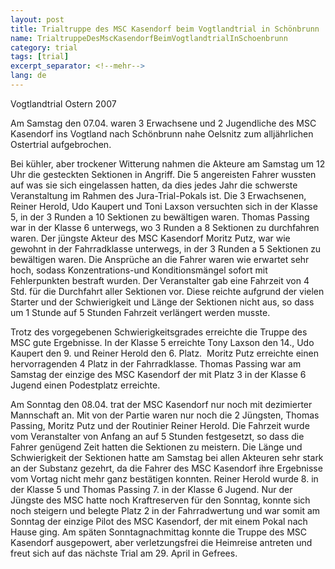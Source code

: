 ```yaml
---
layout: post
title: Trialtruppe des MSC Kasendorf beim Vogtlandtrial in Schönbrunn
name: TrialtruppeDesMscKasendorfBeimVogtlandtrialInSchoenbrunn
category: trial
tags: [trial]
excerpt_separator: <!--mehr-->
lang: de
---
```


Vogtlandtrial Ostern 2007
 
<!--mehr-->

Am Samstag den 07.04. waren 3 Erwachsene und 2 Jugendliche des MSC Kasendorf ins Vogtland nach Sch&ouml;nbrunn nahe Oelsnitz zum allj&auml;hrlichen Ostertrial aufgebrochen.

Bei k&uuml;hler, aber trockener Witterung nahmen die Akteure am Samstag um 12 Uhr die gesteckten Sektionen in Angriff. Die 5 angereisten Fahrer wussten auf was sie sich eingelassen hatten, da dies jedes Jahr die schwerste Veranstaltung im Rahmen des Jura-Trial-Pokals ist. Die 3 Erwachsenen, Reiner Herold, Udo Kaupert und Toni Laxson versuchten sich in der Klasse 5, in der 3 Runden a 10 Sektionen zu bew&auml;ltigen waren. Thomas Passing war in der Klasse 6 unterwegs, wo 3 Runden a 8 Sektionen zu durchfahren waren. Der j&uuml;ngste Akteur des MSC Kasendorf Moritz Putz, war wie gewohnt in der Fahrradklasse unterwegs, in der 3 Runden a 5 Sektionen zu bew&auml;ltigen waren. Die Anspr&uuml;che an die Fahrer waren wie erwartet sehr hoch, sodass Konzentrations-und Konditionsm&auml;ngel sofort mit Fehlerpunkten bestraft wurden. Der Veranstalter gab eine Fahrzeit von 4 Std. f&uuml;r die Durchfahrt aller Sektionen vor. Diese reichte aufgrund der vielen Starter und der Schwierigkeit und L&auml;nge der Sektionen nicht aus, so dass um 1 Stunde auf 5 Stunden Fahrzeit verl&auml;ngert werden musste.

Trotz des vorgegebenen Schwierigkeitsgrades erreichte die Truppe des MSC gute Ergebnisse. In der Klasse 5 erreichte Tony Laxson den 14., Udo Kaupert den 9. und Reiner Herold den 6. Platz. &nbsp;Moritz Putz erreichte einen hervorragenden 4 Platz in der Fahrradklasse. Thomas Passing war am Samstag der einzige des MSC Kasendorf der mit Platz 3 in der Klasse 6 Jugend einen Podestplatz erreichte.

Am Sonntag den 08.04. trat der MSC Kasendorf nur noch mit dezimierter Mannschaft an. Mit von der Partie waren nur noch die 2 J&uuml;ngsten, Thomas Passing, Moritz Putz und der Routinier Reiner Herold. Die Fahrzeit wurde vom Veranstalter von Anfang an auf 5 Stunden festgesetzt, so dass die Fahrer gen&uuml;gend Zeit hatten die Sektionen zu meistern. Die L&auml;nge und Schwierigkeit der Sektionen hatte am Samstag bei allen Akteuren sehr stark an der Substanz gezehrt, da die Fahrer des MSC Kasendorf ihre Ergebnisse vom Vortag nicht mehr ganz best&auml;tigen konnten. Reiner Herold wurde 8. in der Klasse 5 und Thomas Passing 7. in der Klasse 6 Jugend. Nur der J&uuml;ngste des MSC hatte noch Kraftreserven f&uuml;r den Sonntag, konnte sich noch steigern und belegte Platz 2 in der Fahrradwertung und war somit am Sonntag der einzige Pilot des MSC Kasendorf, der mit einem Pokal nach Hause ging. Am sp&auml;ten Sonntagnachmittag konnte die Truppe des MSC Kasendorf ausgepowert, aber verletzungsfrei die Heimreise antreten und freut sich auf das n&auml;chste Trial am 29. April in Gefrees.
